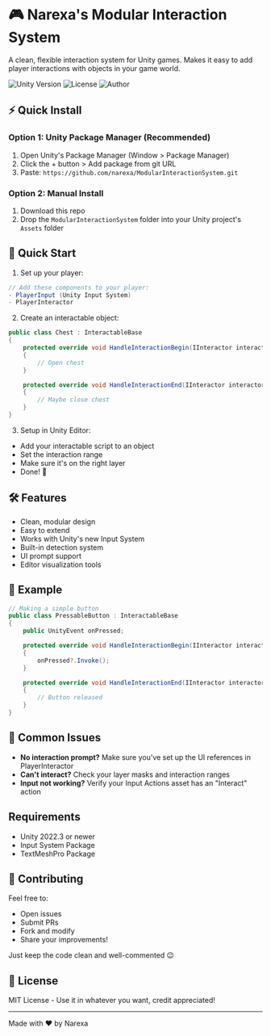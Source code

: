 # 🎮 Narexa's Modular Interaction System

A clean, flexible interaction system for Unity games. Makes it easy to add player interactions with objects in your game world.

![Unity Version](https://img.shields.io/badge/Unity-2022.3%2B-blue)
![License](https://img.shields.io/badge/License-MIT-green)
![Author](https://img.shields.io/badge/Author-Narexa-orange)

## ⚡ Quick Install

### Option 1: Unity Package Manager (Recommended)
1. Open Unity's Package Manager (Window > Package Manager)
2. Click the + button > Add package from git URL
3. Paste: `https://github.com/narexa/ModularInteractionSystem.git`

### Option 2: Manual Install
1. Download this repo
2. Drop the `ModularInteractionSystem` folder into your Unity project's `Assets` folder

## 🚀 Quick Start

1. Set up your player:
```csharp
// Add these components to your player:
- PlayerInput (Unity Input System)
- PlayerInteractor
```

2. Create an interactable object:
```csharp
public class Chest : InteractableBase
{
    protected override void HandleInteractionBegin(IInteractor interactor)
    {
        // Open chest
    }

    protected override void HandleInteractionEnd(IInteractor interactor)
    {
        // Maybe close chest
    }
}
```

3. Setup in Unity Editor:
- Add your interactable script to an object
- Set the interaction range
- Make sure it's on the right layer
- Done! 🎉

## 🛠️ Features

- Clean, modular design
- Easy to extend
- Works with Unity's new Input System
- Built-in detection system
- UI prompt support
- Editor visualization tools

## 📝 Example

```csharp
// Making a simple button
public class PressableButton : InteractableBase
{
    public UnityEvent onPressed;

    protected override void HandleInteractionBegin(IInteractor interactor)
    {
        onPressed?.Invoke();
    }

    protected override void HandleInteractionEnd(IInteractor interactor)
    {
        // Button released
    }
}
```

## 🤔 Common Issues

- **No interaction prompt?** Make sure you've set up the UI references in PlayerInteractor
- **Can't interact?** Check your layer masks and interaction ranges
- **Input not working?** Verify your Input Actions asset has an "Interact" action

## Requirements
- Unity 2022.3 or newer
- Input System Package
- TextMeshPro Package

## 🤝 Contributing

Feel free to:
- Open issues
- Submit PRs
- Fork and modify
- Share your improvements!

Just keep the code clean and well-commented 😉

## 📜 License

MIT License - Use it in whatever you want, credit appreciated!

---
Made with ❤️ by Narexa 